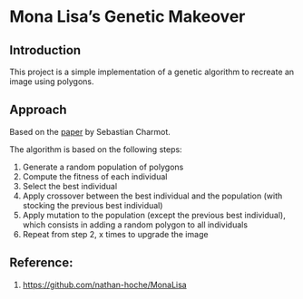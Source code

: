 # Mona Lisa’s Genetic Makeover

## Introduction

This project is a simple implementation of a genetic algorithm to recreate an image using polygons.

## Approach

Based on the [paper](https://medium.com/@sebastian.charmot/genetic-algorithm-for-image-recreation-4ca546454aaa) by Sebastian Charmot.

The algorithm is based on the following steps:

1. Generate a random population of polygons
2. Compute the fitness of each individual
3. Select the best individual
4. Apply crossover between the best individual and the population (with stocking the previous best individual)
5. Apply mutation to the population (except the previous best individual), which consists in adding a random polygon to all individuals
6. Repeat from step 2, x times to upgrade the image

## Reference:
1. https://github.com/nathan-hoche/MonaLisa
